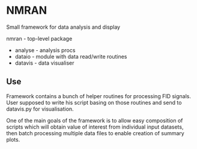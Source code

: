 NMRAN
===

Small framework for data analysis and display

nmran - top-level package
 - analyse - analysis procs
 - dataio - module with data read/write routines
 - datavis - data visualiser

Use
---

Framework contains a bunch of helper routines for processing
FID signals. User supposed to write his script basing on those routines
and send to datavis.py for visualisation.

One of the main goals of the framework is to allow easy composition of scripts
which will obtain value of interest from individual input datasets, then batch
processing multiple data files to enable creation of summary plots.